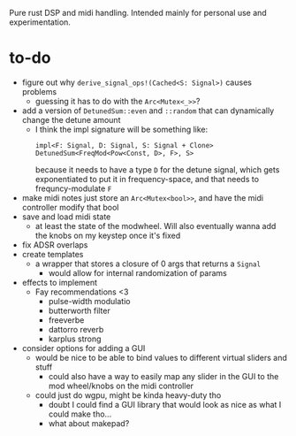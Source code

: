 Pure rust DSP and midi handling. Intended mainly for personal use and experimentation.

# to-do
* figure out why `derive_signal_ops!(Cached<S: Signal>)` causes problems
  * guessing it has to do with the `Arc<Mutex<_>>`?
* add a version of `DetunedSum::even` and `::random` that can dynamically change the detune amount
  * I think the impl signature will be something like:
    ```
    impl<F: Signal, D: Signal, S: Signal + Clone> DetunedSum<FreqMod<Pow<Const, D>, F>, S>
    ```
    because it needs to have a type `D` for the detune signal, which gets exponentiated to put it in frequency-space, and that needs to frequncy-modulate `F`
* make midi notes just store an `Arc<Mutex<bool>>`, and have the midi controller modify that bool
* save and load midi state
  * at least the state of the modwheel. Will also eventually wanna add the knobs on my keystep once it's fixed
* fix ADSR overlaps
* create templates
  * a wrapper that stores a closure of 0 args that returns a `Signal`
    * would allow for internal randomization of params
* effects to implement
  * Fay recommendations <3
    * pulse-width modulatio
    * butterworth filter
    * freeverbe
    * dattorro reverb
    * karplus strong
* consider options for adding a GUI
  * would be nice to be able to bind values to different virtual sliders and stuff
    * could also have a way to easily map any slider in the GUI to the mod wheel/knobs on the midi controller
  * could just do wgpu, might be kinda heavy-duty tho
    * doubt I could find a GUI library that would look as nice as what I could make tho...
    * what about makepad?
